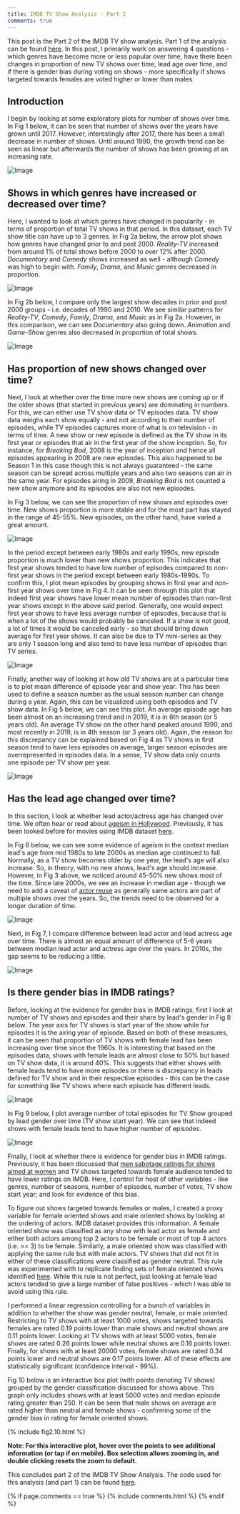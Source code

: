 ```yaml
---
title: IMDB TV Show Analysis - Part 2
comments: true
---
```



<!-- Global site tag (gtag.js) - Google Analytics -->
<script async src="https://www.googletagmanager.com/gtag/js?id=UA-167411237-1"></script>
<script>
  window.dataLayer = window.dataLayer || [];
  function gtag(){dataLayer.push(arguments);}
  gtag('js', new Date());

  gtag('config', 'UA-167411237-1');
</script>


<script type="text/javascript" async
  src="https://cdn.mathjax.org/mathjax/latest/MathJax.js?config=TeX-MML-AM_CHTML">
</script>

This post is the Part 2 of the IMDB TV show analysis. Part 1 of the analysis can be found <a href="/blog/2020/05/25/IMDB-TV-Show-Analysis" target="_blank" rel="nofollow">here</a>. In this post, I primarily work on answering 4 questions - which genres have become more or less popular over time, have there been changes in proportion of new TV shows over time, lead age over time, and if there is gender bias during voting on shows - more specifically if shows targeted towards females are voted higher or lower than males.

## Introduction

I begin by looking at some exploratory plots for number of shows over time. In Fig 1 below, it can be seen that number of shows over the years have grown until 2017. However, interestingly after 2017, there has been a small decrease in number of shows. Until around 1990, the growth trend can be seen as linear but afterwards the number of shows has been growing at an increasing rate.

![Image](/images/fig2.1.png)

## Shows in which genres have increased or decreased over time?

Here, I wanted to look at which genres have changed in popularity - in terms of proportion of total TV shows in that period. In this dataset, each TV show title can have up to 3 genres. In Fig 2a below, the arrow plot shows how genres have changed prior to and post 2000. *Reality-TV* increased from around 1% of total shows before 2000 to over 12% after 2000. *Documentary* and *Comedy* shows increased as well - although *Comedy* was high to begin with. *Family*, *Drama*, and *Music* genres decreased in proportion.

![Image](/images/fig2.2a.png)

In Fig 2b below, I compare only the largest show decades in prior and post 2000 groups - i.e. decades of 1990 and 2010. We see similar patterns for *Reality-TV*, *Comedy*, *Family*, *Drama*, and *Music* as in Fig 2a. However, in this comparison, we can see *Documentary* also going down. *Animation* and *Game-Show* genres also decreased in proportion of total shows.

![Image](/images/fig2.2b.png)

## Has proportion of new shows changed over time?
Next, I look at whether over the time more new shows are coming up or if the older shows (that started in previous years) are dominating in numbers. For this, we can either use TV show data or TV episodes data. TV show data weighs each show equally - and not according to their number of episodes, while TV episodes captures more of what is on television - in terms of time. A new show or new episode is defined as the TV show in its first year or episodes that air in the first year of the show inception. So, for instance, for *Breaking Bad*, 2008 is the year of inception and hence all episodes appearing in 2008 are new episodes. This also happened to be Season 1 in this case though this is not always guaranteed - the same season can be spread across multiple years and also two seasons can air in the same year. For episodes airing in 2009, *Breaking Bad* is not counted a new show anymore and its episodes are also not new episodes.

In Fig 3 below, we can see the proportion of new shows and episodes over time. New shows proportion is more stable and for the most part has stayed in the range of 45-55%. New episodes, on the other hand, have varied a great amount. 

![Image](/images/fig2.3.png)

In the period except between early 1980s and early 1990s, new episode proportion is much lower than new shows proportion. This indicates that first year shows tended to have low number of episodes compared to non-first year shows in the period except between early 1980s-1990s. To confirm this, I plot mean episodes by grouping shows in first year and non-first year shows over time in Fig 4. It can be seen through this plot that indeed first year shows have lower mean number of episodes than non-first year shows except in the above said period. Generally, one would expect first year shows to have less average number of episodes, because that is when a lot of the shows would probably be canceled. If a show is not good, a lot of times it would be canceled early - so that should bring down average for first year shows. It can also be due to TV mini-series as they are only 1 season long and also tend to have less number of episodes than TV series. 

![Image](/images/fig2.4.png)

Finally, another way of looking at how old TV shows are at a particular time is to plot mean difference of episode year and show year. This has been used to define a season number as the usual season number can change during a year. Again, this can be visualized using both episodes and TV show data. In Fig 5 below, we can see this plot. An average episode age has been almost on an increasing trend and in 2019, it is in 6th season (or 5 years old). An average TV show on the other hand peaked around 1990, and most recently in 2019, is in 4th season (or 3 years old). Again, the reason for this discrepancy can be explained based on Fig 4 as TV shows in first season tend to have less episodes on average, larger season episodes are overrepresented  in episodes data. In a sense, TV show data only counts one episode per TV show per year.

![Image](/images/fig2.5.png)

## Has the lead age changed over time?
In this section, I look at whether lead actor/actress age has changed over time. We often hear or read about <a href="https://www.forbes.com/sites/nancyberk/2020/01/31/researchers-writers-and-actors-highlight-and-tackle-ageism-in-hollywood/#58ea2b5f520d" target="_blank" rel="nofollow noopener noreferrer">ageism in Hollywood</a>. Previously, it has been looked before for movies using IMDB dataset <a href="https://minimaxir.com/2018/07/imdb-data-analysis/" target="_blank" rel="nofollow noopener noreferrer">here</a>. 

In Fig 6 below, we can see some evidence of ageism in the context median lead's age from mid 1980s to late 2000s as median age continued to fall. Normally, as a TV show becomes older by one year, the lead's age will also increase. So, in theory, with no new shows, lead's age should increase. However, in Fig 3 above, we noticed around 45-50% new shows most of the time. Since late 2000s, we see an increase in median age - though we need to add a caveat of <a href="https://minimaxir.com/2018/07/imdb-data-analysis/" target="_blank" rel="nofollow noopener noreferrer">actor reuse</a> as generally same actors are part of multiple shows over the years. So, the trends need to be observed for a longer duration of time.

![Image](/images/fig2.6.png)

Next, in Fig 7, I compare difference between lead actor and lead actress age over time. There is almost an equal amount of difference of 5-6 years between median lead actor and actress age over the years. In 2010s, the gap seems to be reducing a little.

![Image](/images/fig2.7.png)

## Is there gender bias in IMDB ratings?
Before, looking at the evidence for gender bias in IMDB ratings, first I look at number of TV shows and episodes and their share by lead's gender in Fig 8 below. The year axis for TV shows is start year of the show while for episodes it is the airing year of episode. Based on both of these measures, it can be seen that proportion of TV shows with female lead has been increasing over time since the 1960s. It is interesting that based on the episodes data, shows with female leads are almost close to 50% but based on TV show data, it is around 40%. This suggests that either shows with female leads tend to have more episodes or there is discrepancy in leads defined for TV show and in their respective episodes - this can be the case for something like TV shows where each episode has different leads.

![Image](/images/fig2.8.png)

In Fig 9 below, I plot average number of total episodes for TV Show grouped by lead gender over time (TV show start year). We can see that indeed shows with female leads tend to have higher number of episodes.

![Image](/images/fig2.9.png)

Finally, I look at whether there is evidence for gender bias in IMDB ratings. Previously, it has been discussed that <a href="https://fivethirtyeight.com/features/men-are-sabotaging-the-online-reviews-of-tv-shows-aimed-at-women/" target="_blank" rel="nofollow noopener noreferrer">men sabotage ratings for shows aimed at women</a> and TV shows targeted towards female audience tended to have lower ratings on IMDB. Here, I control for host of other variables - like genres, number of seasons, number of episodes, number of votes, TV show start year; and look for evidence of this bias.

To figure out shows targeted towards females or males, I created a proxy variable for female oriented shows and male oriented shows by looking at the ordering of actors. IMDB dataset provides this information. A female oriented show was classified as any show with lead actor as female and either both actors among top 2 actors to be female or most of top 4 actors (i.e. >= 3) to be female. Similarly, a male oriented show was classified with applying the same rule but with male actors. TV shows that did not fit in either of these classifications were classified as gender neutral. This rule was experimented with to replicate finding sets of female oriented shows identified <a href="https://fivethirtyeight.com/features/men-are-sabotaging-the-online-reviews-of-tv-shows-aimed-at-women/" target="_blank" rel="nofollow noopener noreferrer">here</a>. While this rule is not perfect, just looking at female lead actors tended to give a large number of false positives - which I was able to avoid using this rule.

I performed a linear regression controlling for a bunch of variables in addition to whether the show was gender neutral, female, or male oriented. Restricting to TV shows with at least 1000 votes, shows targeted towards females are rated 0.19 points lower than male shows and neutral shows are 0.11 points lower. Looking at TV shows with at least 5000 votes, female shows are rated 0.26 points lower while neutral shows are 0.16 points lower. Finally, for shows with at least 20000 votes, female shows are rated 0.34 points lower and neutral shows are 0.17 points lower. All of these effects are statistically significant (confidence interval - 99%).

Fig 10 below is an interactive box plot (with points denoting TV shows) grouped by the gender classification discussed for shows above. This graph only includes shows with at least 5000 votes and median episode rating greater than 250. It can be seen that male shows on average are rated higher than neutral and female shows - confirming some of the gender bias in rating for female oriented shows.

{% include fig2.10.html %}

**Note: For this interactive plot, hover over the points to see additional information (or tap if on mobile). Box selection allows zooming in, and double clicking resets the zoom to default.**

This concludes part 2 of the IMDB TV Show Analysis. The code used for this analysis (and part 1) can be found <a href="https://github.com/sabnanih/imdb-tv-analysis/blob/master/analysis.ipynb" target="_blank" rel="nofollow noopener noreferrer">here</a>.

{% if page.comments == true %}
  {% include comments.html %}
{% endif %}

